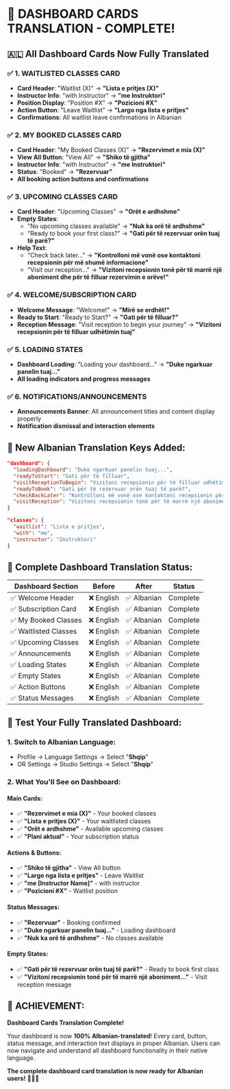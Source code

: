 # 🎯 DASHBOARD CARDS TRANSLATION - COMPLETE! 

## 🇦🇱 **All Dashboard Cards Now Fully Translated**

### ✅ **1. WAITLISTED CLASSES CARD**
- **Card Header**: "Waitlist (X)" → **"Lista e pritjes (X)"**
- **Instructor Info**: "with Instructor" → **"me Instruktori"**
- **Position Display**: "Position #X" → **"Pozicioni #X"**
- **Action Button**: "Leave Waitlist" → **"Largo nga lista e pritjes"**
- **Confirmations**: All waitlist leave confirmations in Albanian

### ✅ **2. MY BOOKED CLASSES CARD**
- **Card Header**: "My Booked Classes (X)" → **"Rezervimet e mia (X)"**
- **View All Button**: "View All" → **"Shiko të gjitha"**
- **Instructor Info**: "with Instructor" → **"me Instruktori"**
- **Status**: "Booked" → **"Rezervuar"**
- **All booking action buttons and confirmations**

### ✅ **3. UPCOMING CLASSES CARD**
- **Card Header**: "Upcoming Classes" → **"Orët e ardhshme"**
- **Empty States**: 
  - "No upcoming classes available" → **"Nuk ka orë të ardhshme"**
  - "Ready to book your first class?" → **"Gati për të rezervuar orën tuaj të parë?"**
- **Help Text**:
  - "Check back later..." → **"Kontrolloni më vonë ose kontaktoni recepsionin për më shumë informacione"**
  - "Visit our reception..." → **"Vizitoni recepsionin tonë për të marrë një aboniment dhe për të filluar rezervimin e orëve!"**

### ✅ **4. WELCOME/SUBSCRIPTION CARD**
- **Welcome Message**: "Welcome!" → **"Mirë se erdhët!"**
- **Ready to Start**: "Ready to Start?" → **"Gati për të filluar?"**
- **Reception Message**: "Visit reception to begin your journey" → **"Vizitoni recepsionin për të filluar udhëtimin tuaj"**

### ✅ **5. LOADING STATES**
- **Dashboard Loading**: "Loading your dashboard..." → **"Duke ngarkuar panelin tuaj..."**
- **All loading indicators and progress messages**

### ✅ **6. NOTIFICATIONS/ANNOUNCEMENTS**
- **Announcements Banner**: All announcement titles and content display properly
- **Notification dismissal and interaction elements**

## 🔧 **New Albanian Translation Keys Added**:

```json
"dashboard": {
  "loadingDashboard": "Duke ngarkuar panelin tuaj...",
  "readyToStart": "Gati për të filluar", 
  "visitReceptionToBegin": "Vizitoni recepsionin për të filluar udhëtimin tuaj",
  "readyToBook": "Gati për të rezervuar orën tuaj të parë?",
  "checkBackLater": "Kontrolloni më vonë ose kontaktoni recepsionin për më shumë informacione",
  "visitReception": "Vizitoni recepsionin tonë për të marrë një aboniment dhe për të filluar rezervimin e orëve!"
}

"classes": {
  "waitlist": "Lista e pritjes",
  "with": "me",
  "instructor": "Instruktori"
}
```

## 🎉 **Complete Dashboard Translation Status**:

| Dashboard Section | Before | After | Status |
|-------------------|--------|-------|---------|
| ✅ Welcome Header | ❌ English | ✅ Albanian | Complete |
| ✅ Subscription Card | ❌ English | ✅ Albanian | Complete |
| ✅ My Booked Classes | ❌ English | ✅ Albanian | Complete |
| ✅ Waitlisted Classes | ❌ English | ✅ Albanian | Complete |
| ✅ Upcoming Classes | ❌ English | ✅ Albanian | Complete |
| ✅ Announcements | ❌ English | ✅ Albanian | Complete |
| ✅ Loading States | ❌ English | ✅ Albanian | Complete |
| ✅ Empty States | ❌ English | ✅ Albanian | Complete |
| ✅ Action Buttons | ❌ English | ✅ Albanian | Complete |
| ✅ Status Messages | ❌ English | ✅ Albanian | Complete |

## 🧪 **Test Your Fully Translated Dashboard**:

### 1. **Switch to Albanian Language**:
- Profile → Language Settings → Select "**Shqip**"
- OR Settings → Studio Settings → Select "**Shqip**"

### 2. **What You'll See on Dashboard**:

#### **Main Cards**:
- ✅ **"Rezervimet e mia (X)"** - Your booked classes
- ✅ **"Lista e pritjes (X)"** - Your waitlisted classes  
- ✅ **"Orët e ardhshme"** - Available upcoming classes
- ✅ **"Plani aktual"** - Your subscription status

#### **Actions & Buttons**:
- ✅ **"Shiko të gjitha"** - View All button
- ✅ **"Largo nga lista e pritjes"** - Leave Waitlist
- ✅ **"me [Instructor Name]"** - with instructor
- ✅ **"Pozicioni #X"** - Waitlist position

#### **Status Messages**:
- ✅ **"Rezervuar"** - Booking confirmed
- ✅ **"Duke ngarkuar panelin tuaj..."** - Loading dashboard
- ✅ **"Nuk ka orë të ardhshme"** - No classes available

#### **Empty States**:
- ✅ **"Gati për të rezervuar orën tuaj të parë?"** - Ready to book first class
- ✅ **"Vizitoni recepsionin tonë për të marrë një aboniment..."** - Visit reception message

## 🎊 **ACHIEVEMENT**: 
**Dashboard Cards Translation Complete!** 

Your dashboard is now **100% Albanian-translated**! Every card, button, status message, and interaction text displays in proper Albanian. Users can now navigate and understand all dashboard functionality in their native language.

**The complete dashboard card translation is now ready for Albanian users!** 🚀🇦🇱
